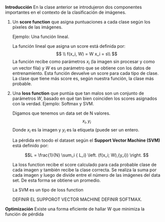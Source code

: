 **Introducción**
En la clase anterior se introdujeron dos componentes importantes en el contexto de la clasificación de imágenes.

 1. Un **score function** que asigna puntuaciones a cada clase según los píxeles de las imágenes.

	Ejemplo: Una función lineal.
	
	 La función lineal que asigna un score está definida por:
	$$
	\\ f(x_i, W) =  W x_i  = s\\
	$$
	La función recibe como parámetros $x_i$ (la imagen sin procesar y como un vector fila) y $W$ es un parámetro que se obtiene con los datos de entrenamiento. Esta función devuelve un score para cada tipo de clase. La clase que tiene más score es, según nuestra función, la clase más probable. 

 2. Una **loss function** que puntúa que tan malos son un conjunto de parámetros  $W$, basado en qué tan bien coinciden los scores asignados con la verdad. Ejemplo: Softmax y SVM.
 
	Digamos que tenemos un data set de N valores.
$${x_i, y_i}$$
Donde $x_i$ es la imagen y $y_i$ es la etiqueta (puede ser un entero.

	La pérdida en toodo el dataset según el **Support Vector Machine (SVM)** está definido por:
	
	$$L = \frac{1}{N} \sum_i { L_i} \left. (f(x_i; W),{y_i}) \right. $$
	
	La loss function recibe el score calculado para cada probable clase de cada imagen y también recibe la clase correcta. Se realiza la suma por cada imagen y luego de divide entre el número de las imágenes del data set. De esta forma se obtiene un promedio. 
	
	La SVM es un tipo de loss function

	DEFINIR EL SUPPOROT VECTOR MACHINE
	DEFINIR SOFTMAX.

**Optimización**
Existe una forma eficiente de hallar W que minimiza la función de pérdida



<!--stackedit_data:
eyJoaXN0b3J5IjpbMTQ2NzUzNjIyMSwtOTQ0Nzc5ODgzLC04ND
c3MjkwMjIsMTIxNjgwMTQ1Nyw1NDQ1NjY0NTEsLTE5MjMxOTYz
MTAsLTEwMDQ3MzA0MTMsODExMDQ3NjgyLC0xMzE0NDY2NTQsMT
QzMDA4NDU5OCw3MzA5OTgxMTZdfQ==
-->